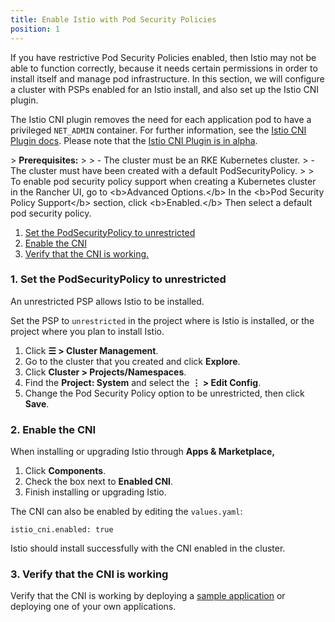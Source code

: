 ```yaml
---
title: Enable Istio with Pod Security Policies
position: 1
---
```


If you have restrictive Pod Security Policies enabled, then Istio may not be able to function correctly, because it needs certain permissions in order to install itself and manage pod infrastructure. In this section, we will configure a cluster with PSPs enabled for an Istio install, and also set up the Istio CNI plugin. 

The Istio CNI plugin removes the need for each application pod to have a privileged `NET_ADMIN` container. For further information, see the [Istio CNI Plugin docs](https://istio.io/docs/setup/additional-setup/cni). Please note that the [Istio CNI Plugin is in alpha](https://istio.io/about/feature-stages/).

\> **Prerequisites:**
\>
\> - The cluster must be an RKE Kubernetes cluster.
\> - The cluster must have been created with a default PodSecurityPolicy. 
\>
\> To enable pod security policy support when creating a Kubernetes cluster in the Rancher UI, go to \<b\>Advanced Options.\</b\> In the \<b\>Pod Security Policy Support\</b\> section, click \<b\>Enabled.\</b\> Then select a default pod security policy.

1. [Set the PodSecurityPolicy to unrestricted](#1-set-the-podsecuritypolicy-to-unrestricted)
2. [Enable the CNI](#2-enable-the-cni)
3. [Verify that the CNI is working.](#3-verify-that-the-cni-is-working)

### 1. Set the PodSecurityPolicy to unrestricted

An unrestricted PSP allows Istio to be installed.

Set the PSP to `unrestricted` in the project where is Istio is installed, or the project where you plan to install Istio.

1.  Click **☰ \> Cluster Management**.
1. Go to the cluster that you created and click **Explore**.
1. Click **Cluster \> Projects/Namespaces**.
1. Find the **Project: System** and select the **⋮ \> Edit Config**.
1. Change the Pod Security Policy option to be unrestricted, then click **Save**.

### 2. Enable the CNI

When installing or upgrading Istio through **Apps & Marketplace,**

1. Click **Components**.
2. Check the box next to **Enabled CNI**.
3. Finish installing or upgrading Istio.

The CNI can also be enabled by editing the `values.yaml`:

```
istio_cni.enabled: true
```

Istio should install successfully with the CNI enabled in the cluster.

### 3. Verify that the CNI is working

Verify that the CNI is working by deploying a [sample application](https://istio.io/latest/docs/examples/bookinfo/) or deploying one of your own applications.

